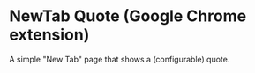 # NewTab Quote (Google Chrome extension)

A simple "New Tab" page that shows a (configurable) quote.
